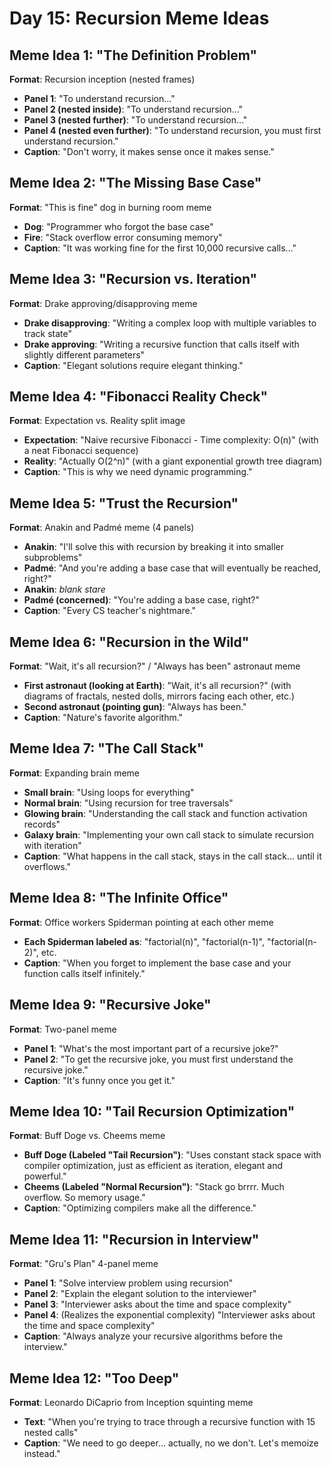# Day 15: Recursion Meme Ideas

## Meme Idea 1: "The Definition Problem"

**Format**: Recursion inception (nested frames)

- **Panel 1**: "To understand recursion..."
- **Panel 2 (nested inside)**: "To understand recursion..."
- **Panel 3 (nested further)**: "To understand recursion..."
- **Panel 4 (nested even further)**: "To understand recursion, you must first understand recursion."
- **Caption**: "Don't worry, it makes sense once it makes sense."

## Meme Idea 2: "The Missing Base Case"

**Format**: "This is fine" dog in burning room meme

- **Dog**: "Programmer who forgot the base case"
- **Fire**: "Stack overflow error consuming memory"
- **Caption**: "It was working fine for the first 10,000 recursive calls..."

## Meme Idea 3: "Recursion vs. Iteration"

**Format**: Drake approving/disapproving meme

- **Drake disapproving**: "Writing a complex loop with multiple variables to track state"
- **Drake approving**: "Writing a recursive function that calls itself with slightly different parameters"
- **Caption**: "Elegant solutions require elegant thinking."

## Meme Idea 4: "Fibonacci Reality Check"

**Format**: Expectation vs. Reality split image

- **Expectation**: "Naive recursive Fibonacci - Time complexity: O(n)" (with a neat Fibonacci sequence)
- **Reality**: "Actually O(2^n)" (with a giant exponential growth tree diagram)
- **Caption**: "This is why we need dynamic programming."

## Meme Idea 5: "Trust the Recursion"

**Format**: Anakin and Padmé meme (4 panels)

- **Anakin**: "I'll solve this with recursion by breaking it into smaller subproblems"
- **Padmé**: "And you're adding a base case that will eventually be reached, right?"
- **Anakin**: *blank stare*
- **Padmé (concerned)**: "You're adding a base case, right?"
- **Caption**: "Every CS teacher's nightmare."

## Meme Idea 6: "Recursion in the Wild"

**Format**: "Wait, it's all recursion?" / "Always has been" astronaut meme

- **First astronaut (looking at Earth)**: "Wait, it's all recursion?" (with diagrams of fractals, nested dolls, mirrors facing each other, etc.)
- **Second astronaut (pointing gun)**: "Always has been."
- **Caption**: "Nature's favorite algorithm."

## Meme Idea 7: "The Call Stack"

**Format**: Expanding brain meme

- **Small brain**: "Using loops for everything"
- **Normal brain**: "Using recursion for tree traversals"
- **Glowing brain**: "Understanding the call stack and function activation records"
- **Galaxy brain**: "Implementing your own call stack to simulate recursion with iteration"
- **Caption**: "What happens in the call stack, stays in the call stack... until it overflows."

## Meme Idea 8: "The Infinite Office"

**Format**: Office workers Spiderman pointing at each other meme

- **Each Spiderman labeled as**: "factorial(n)", "factorial(n-1)", "factorial(n-2)", etc.
- **Caption**: "When you forget to implement the base case and your function calls itself infinitely."

## Meme Idea 9: "Recursive Joke"

**Format**: Two-panel meme

- **Panel 1**: "What's the most important part of a recursive joke?"
- **Panel 2**: "To get the recursive joke, you must first understand the recursive joke."
- **Caption**: "It's funny once you get it."

## Meme Idea 10: "Tail Recursion Optimization"

**Format**: Buff Doge vs. Cheems meme

- **Buff Doge (Labeled "Tail Recursion")**: "Uses constant stack space with compiler optimization, just as efficient as iteration, elegant and powerful."
- **Cheems (Labeled "Normal Recursion")**: "Stack go brrrr. Much overflow. So memory usage."
- **Caption**: "Optimizing compilers make all the difference."

## Meme Idea 11: "Recursion in Interview"

**Format**: "Gru's Plan" 4-panel meme

- **Panel 1**: "Solve interview problem using recursion"
- **Panel 2**: "Explain the elegant solution to the interviewer"
- **Panel 3**: "Interviewer asks about the time and space complexity"
- **Panel 4**: (Realizes the exponential complexity) "Interviewer asks about the time and space complexity"
- **Caption**: "Always analyze your recursive algorithms before the interview."

## Meme Idea 12: "Too Deep"

**Format**: Leonardo DiCaprio from Inception squinting meme

- **Text**: "When you're trying to trace through a recursive function with 15 nested calls"
- **Caption**: "We need to go deeper... actually, no we don't. Let's memoize instead."
